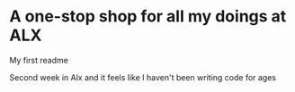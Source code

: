 # A one-stop shop for all my doings at ALX

My first readme

Second week in Alx and it feels like I haven't been writing code for ages

